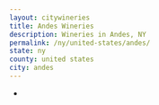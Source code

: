 ```yaml
---
layout: citywineries
title: Andes Wineries
description: Wineries in Andes, NY
permalink: /ny/united-states/andes/
state: ny
county: united states
city: andes
---
```

-

